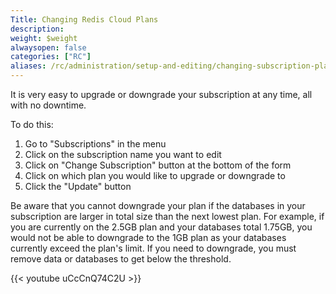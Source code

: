 ```yaml
---
Title: Changing Redis Cloud Plans
description:
weight: $weight
alwaysopen: false
categories: ["RC"]
aliases: /rc/administration/setup-and-editing/changing-subscription-plan/
---
```

It is very easy to upgrade or downgrade your subscription at any time,
all with no downtime.

To do this:

1. Go to "Subscriptions" in the menu
1. Click on the subscription name you want to edit
1. Click on "Change Subscription" button at the bottom of the form
1. Click on which plan you would like to upgrade or downgrade to
1. Click the "Update" button

Be aware that you cannot downgrade your plan if the databases in your
subscription are larger in total size than the next lowest plan. For
example, if you are currently on the 2.5GB plan and your databases total
1.75GB, you would not be able to downgrade to the 1GB plan as your
databases currently exceed the plan's limit. If you need to downgrade,
you must remove data or databases to get below the threshold.

{{< youtube uCcCnQ74C2U >}}
